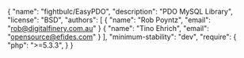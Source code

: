 {
    "name": "fightbulc/EasyPDO",
    "description": "PDO MySQL Library",
    "license": "BSD",
    "authors": [
        {
            "name": "Rob Poyntz",
            "email": "rob@digitalfinery.com.au"
        }
        {
            "name": "Tino Ehrich",
            "email": "opensource@efides.com"
        }
    ],
    "minimum-stability": "dev",
    "require": {
        "php": ">=5.3.3",
    }
}
